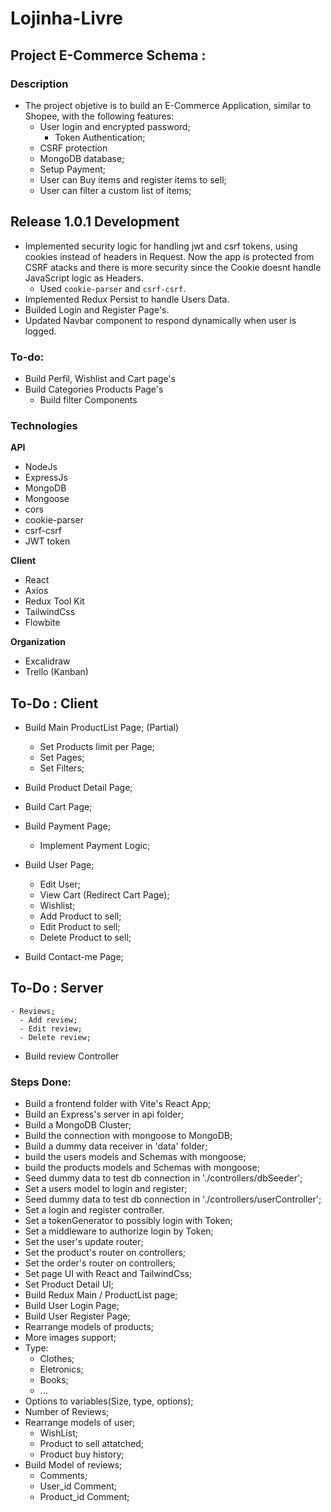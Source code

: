 # Lojinha-Livre

## Project E-Commerce Schema :

### Description

- The project objetive is to build an E-Commerce Application, similar to Shopee, with the following features: 
  - User login and encrypted password; 
    - Token Authentication;
  - CSRF protection
  - MongoDB database;
  - Setup Payment;
  - User can Buy items and register items to sell;
  - User can filter a custom list of items; 


## Release 1.0.1 Development

  - Implemented security logic for handling jwt and csrf tokens, using cookies instead of headers in Request. Now the app is protected from CSRF atacks and there is more security since the Cookie doesnt handle JavaScript logic as Headers. 
    - Used `cookie-parser` and `csrf-csrf`.
  - Implemented Redux Persist to handle Users Data.
  - Builded Login and Register Page's.
  - Updated Navbar component to respond dynamically when user is logged.  

  ### To-do:

  - Build Perfil, Wishlist and Cart page's
  - Build Categories Products Page's
    - Build filter Components


### Technologies

**API**

  - NodeJs
  - ExpressJs
  - MongoDB
  - Mongoose
  - cors
  - cookie-parser
  - csrf-csrf
  - JWT token

**Client**

  - React
  - Axios
  - Redux Tool Kit
  - TailwindCss
  - Flowbite

**Organization**

  - Excalidraw
  - Trello (Kanban)


## To-Do : Client

  - Build Main ProductList Page; (Partial)
    - Set Products limit per Page; 
    - Set Pages;
    - Set Filters;

  - Build Product Detail Page;
  - Build Cart Page;
  - Build Payment Page;
    - Implement Payment Logic;
  - Build User Page;
    - Edit User;
    - View Cart (Redirect Cart Page);
    - Wishlist;
    - Add Product to sell;
    - Edit Product to sell;
    - Delete Product to sell;
  - Build Contact-me Page;

## To-Do : Server 

    - Reviews;
      - Add review;
      - Edit review;
      - Delete review;
  - Build review Controller 


### Steps Done:

  - Build a frontend folder with Vite's React App;
  - Build an Express's server in api folder;
  - Build a MongoDB Cluster;
  - Build the connection with mongoose to MongoDB; 
  - Build a dummy data receiver in 'data' folder;
  - build the users models and Schemas with mongoose;
  - build the products models and Schemas with mongoose;
  - Seed dummy data to test db connection in './controllers/dbSeeder';
  - Set a users model to login and register;
  - Seed dummy data to test db connection in './controllers/userController';
  - Set a login and register controller.
  - Set a tokenGenerator to possibly login with Token;
  - Set a middleware to authorize login by Token;
  - Set the user's update router;
  - Set the product's router on controllers;
  - Set the order's router on controllers;
  - Set page UI with React and TailwindCss;
  - Set Product Detail UI;
  - Build Redux Main / ProductList page;
  - Build User Login Page;
  - Build User Register Page;
  - Rearrange models of products;
  - More images support;
  - Type:
    - Clothes;
    - Eletronics;
    - Books; 
    - ...
  - Options to variables(Size, type, options);
  - Number of Reviews;
- Rearrange models of user; 
  - WishList;
  - Product to sell attatched;
  - Product buy history;
- Build Model of reviews;
  - Comments;
  - User_id Comment; 
  - Product_id Comment;



